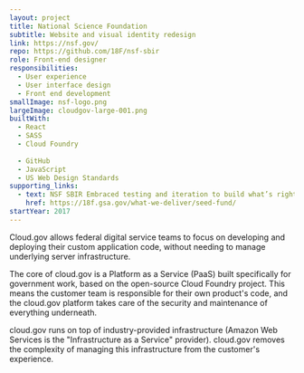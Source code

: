 ```yaml
---
layout: project
title: National Science Foundation
subtitle: Website and visual identity redesign
link: https://nsf.gov/
repo: https://github.com/18F/nsf-sbir
role: Front-end designer
responsibilities:
  - User experience
  - User interface design
  - Front end development
smallImage: nsf-logo.png
largeImage: cloudgov-large-001.png
builtWith:
  - React
  - SASS
  - Cloud Foundry
  
  - GitHub
  - JavaScript
  - US Web Design Standards
supporting_links:
  - text: NSF SBIR Embraced testing and iteration to build what’s right
    href: https://18f.gsa.gov/what-we-deliver/seed-fund/
startYear: 2017
---  
```


Cloud.gov allows federal digital service teams to focus on developing and deploying their custom application code, without needing to manage underlying server infrastructure.

The core of cloud.gov is a Platform as a Service (PaaS) built specifically for government work, based on the open-source Cloud Foundry project. This means the customer team is responsible for their own product's code, and the cloud.gov platform takes care of the security and maintenance of everything underneath.

cloud.gov runs on top of industry-provided infrastructure (Amazon Web Services is the "Infrastructure as a Service" provider). cloud.gov removes the complexity of managing this infrastructure from the customer's experience.
